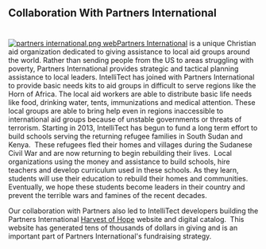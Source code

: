 ## Collaboration With Partners International 
#
[![partners international.png web](https://intellitect.com/wp-content/uploads/2010/10/partners-international.png-web.png "Partners International")](https://www.partnersintl.org/ "Supporting Refugees through Education in the Horn of Africa")[Partners International](https://www.partnersintl.org/ "Partners International") is a unique Christian aid organization dedicated to giving assistance to local aid groups around the world. Rather than sending people from the US to areas struggling with poverty, Partners International provides strategic and tactical planning assistance to local leaders. IntelliTect has joined with Partners International to provide basic needs kits to aid groups in difficult to serve regions like the Horn of Africa. The local aid workers are able to distribute basic life needs like food, drinking water, tents, immunizations and medical attention. These local groups are able to bring help even in regions inaccessible to international aid groups because of unstable governments or threats of terrorism. Starting in 2013, IntelliTect has begun to fund a long term effort to build schools serving the returning refugee families in South Sudan and Kenya.  These refugees fled their homes and villages during the Sudanese Civil War and are now returning to begin rebuilding their lives.  Local organizations using the money and assistance to build schools, hire teachers and develop curriculum used in these schools. As they learn, students will use their education to rebuild their homes and communities. Eventually, we hope these students become leaders in their country and prevent the terrible wars and famines of the recent decades.

Our collaboration with Partners also led to IntelliTect developers building the Partners International [Harvest of Hope](https://www.partnersintl.org/harvestofhope/ "Harvest of Hope") website and digital catalog.  This website has generated tens of thousands of dollars in giving and is an important part of Partners International's fundraising strategy.
